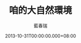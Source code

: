 ---
issue: 43
title: 咱的大自然環境
author: 藍春瑞
date: 2013-10-31T00:00:00.000+08:00
topic: 懷想
difficulty: 2
wikidata: Q98095382
wikidata_link: https://www.wikidata.org/wiki/Q98095382
---